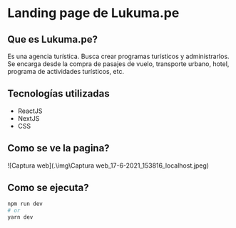 # Landing page de Lukuma.pe

## Que es Lukuma.pe?

Es una agencia turística. Busca crear programas turísticos y administrarlos. Se encarga desde la compra de pasajes de vuelo, transporte urbano, hotel, programa de actividades turísticos, etc.

## Tecnologías utilizadas

- ReactJS
- NextJS
- CSS

## Como se ve la pagina?

![Captura web](.\img\Captura web_17-6-2021_153816_localhost.jpeg)

## Como se ejecuta?

```bash
npm run dev
# or
yarn dev
```

